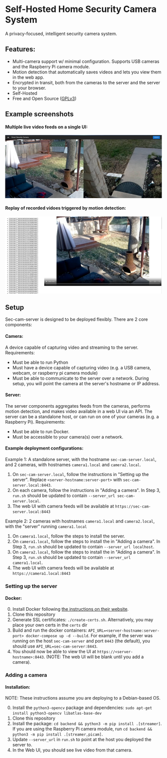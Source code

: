 # Self-Hosted Home Security Camera System

A privacy-focused, intelligent security camera system.

## Features:
- Multi-camera support w/ minimal configuration. Supports USB cameras and the Raspberry Pi camera module.
- Motion detection that automatically saves videos and lets you view them in the web app.
- Encrypted in transit, both from the cameras to the server and the server to your browser.
- Self-Hosted
- Free and Open Source ([GPLv3](LICENSE))

## Example screenshots

#### Multiple live video feeds on a single UI:
![](docs/Live_Video_Example.png)

#### Replay of recorded vidoes triggered by motion detection:
![](docs/Replay_Example.png)

## Setup

Sec-cam-server is designed to be deployed flexibly. There are 2 core components:
#### Camera: 
A device capable of capturing video and streaming to the server. Requirements:
- Must be able to run Python
- Must have a device capable of capturing video (e.g. a USB camera, webcam, or raspberry pi camera module)
- Must be able to communicate to the server over a network. During setup, you will point the camera at the server's
hostname or IP address.

#### Server: 
The server components aggregates feeds from the cameras, performs motion detection, and makes video available in a web
UI via an API. The server can be a standalone host, or can run on one of your cameras (e.g. a Raspberry Pi). Requirements:
- Must be able to run Docker.
- Must be accessible to your camera(s) over a network.

#### Example deployment configurations:

Example 1: A standalone server, with the hostname `sec-cam-server.local`, and 2 cameras, with hostnames `camera1.local` and 
`camera2.local`.
1. On `sec-cam-server.local`, follow the instructions in "Setting up the server". Replace `<server-hostname:server-port>` with 
`sec-cam-server.local:8443`.
2. On each camera, follow the instructions in "Adding a camera". In Step 3, `run.sh` should be updated to contain 
`--server_url sec-cam-server.local`.
3. The web UI with camera feeds will be available at `https://sec-cam-server.local:8443`

Example 2: 2 cameras  with hostnames `camera1.local` and `camera2.local`, with the "server" running `camera1.local`
1. On `camera1.local`, follow the steps to install the server.
2. On `camera1.local`, follow the steps to install the in "Adding a camera". In Step 3, `run.sh` should be updated to contain 
`--server_url localhost`.
3. On `camera2.local`, follow the steps to install the in "Adding a camera". In Step 3, `run.sh` should be updated to contain 
`--server_url camera1.local`.
4. The web UI with camera feeds will be available at `https://camera1.local:8443`

### Setting up the server

#### Docker:
0. Install Docker following [the instructions on their website](https://docs.docker.com/engine/install/ubuntu/).
1. Clone this repository
2. Generate SSL certificates: `./create-certs.sh`. Alternatively, you may place your own certs in the `certs` dir
3. Build and run the docker containers: `API_URL=<server-hostname:server-port> docker-compose up -d --build`. 
For example, if the server was running on the host `sec-cam-server` and port `8443` (the default), you should use 
`API_URL=sec-cam-server:8443`.
4. You should now be able to view the UI at `https://<server-hostname>:8443`. (NOTE: The web UI will be blank until you add a camera).

### Adding a camera

#### Installation:

NOTE: These instructions assume you are deploying to a Debian-based OS.

0. Install the `python3-opencv` package and dependencies: `sudo apt-get install python3-opencv libatlas-base-dev`
1. Clone this repository
2. Install the package: `cd backend && python3 -m pip install .[streamer]`. If you are using the Raspberry Pi camera
module, run `cd backend && python3 -m pip install .[streamer,picam]`.
3. Update `--server_url` in `run.sh` to point at the host you deployed the server to.
4. In the Web UI, you should see live video from that camera.
